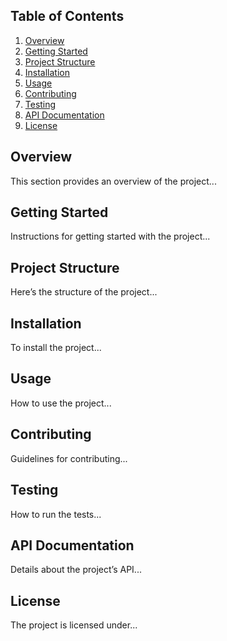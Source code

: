 ## Table of Contents
1. [Overview](#overview)
2. [Getting Started](#getting-started)
3. [Project Structure](#project-structure)
4. [Installation](#installation)
5. [Usage](#usage)
6. [Contributing](#contributing)
7. [Testing](#testing)
8. [API Documentation](#api-documentation)
9. [License](#license)

## Overview
This section provides an overview of the project...

## Getting Started
Instructions for getting started with the project...

## Project Structure
Here’s the structure of the project...

## Installation
To install the project...

## Usage
How to use the project...

## Contributing
Guidelines for contributing...

## Testing
How to run the tests...

## API Documentation
Details about the project’s API...

## License
The project is licensed under...

